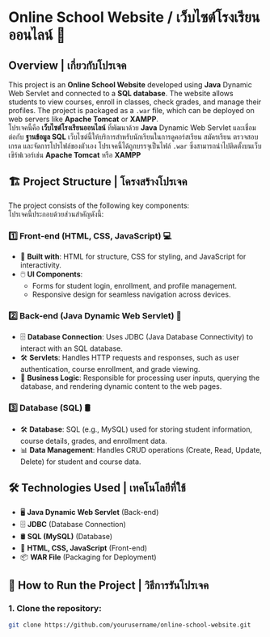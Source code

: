 # Online School Website / เว็บไซต์โรงเรียนออนไลน์ 🏫

## Overview | เกี่ยวกับโปรเจค
This project is an **Online School Website** developed using **Java** Dynamic Web Servlet and connected to a **SQL database**. The website allows students to view courses, enroll in classes, check grades, and manage their profiles. The project is packaged as a `.war` file, which can be deployed on web servers like **Apache Tomcat** or **XAMPP**.  
โปรเจคนี้คือ **เว็บไซต์โรงเรียนออนไลน์** ที่พัฒนาด้วย **Java** Dynamic Web Servlet และเชื่อมต่อกับ **ฐานข้อมูล SQL** เว็บไซต์นี้ให้บริการสำหรับนักเรียนในการดูคอร์สเรียน สมัครเรียน ตรวจสอบเกรด และจัดการโปรไฟล์ของตัวเอง โปรเจคนี้ได้ถูกบรรจุเป็นไฟล์ `.war` ซึ่งสามารถนำไปติดตั้งบนเว็บเซิร์ฟเวอร์เช่น **Apache Tomcat** หรือ **XAMPP**

## 🏗️ Project Structure | โครงสร้างโปรเจค
The project consists of the following key components:  
โปรเจคนี้ประกอบด้วยส่วนสำคัญดังนี้:

### 1️⃣ Front-end (HTML, CSS, JavaScript) 💻
- 🚀 **Built with**: HTML for structure, CSS for styling, and JavaScript for interactivity.
- 🖱️ **UI Components**: 
  - Forms for student login, enrollment, and profile management.
  - Responsive design for seamless navigation across devices.

### 2️⃣ Back-end (Java Dynamic Web Servlet) 🔧
- 🗄️ **Database Connection**: Uses JDBC (Java Database Connectivity) to interact with an SQL database.
- 🛠️ **Servlets**: Handles HTTP requests and responses, such as user authentication, course enrollment, and grade viewing.
- 📑 **Business Logic**: Responsible for processing user inputs, querying the database, and rendering dynamic content to the web pages.

### 3️⃣ Database (SQL) 🛢️
- 🛠️ **Database**: SQL (e.g., MySQL) used for storing student information, course details, grades, and enrollment data.
- 📊 **Data Management**: Handles CRUD operations (Create, Read, Update, Delete) for student and course data.

## 🛠️ Technologies Used | เทคโนโลยีที่ใช้
- 🖥️ **Java Dynamic Web Servlet** (Back-end)
- 🗄️ **JDBC** (Database Connection)
- 🛢️ **SQL (MySQL)** (Database)
- 📑 **HTML, CSS, JavaScript** (Front-end)
- 📦 **WAR File** (Packaging for Deployment)

## 🚀 How to Run the Project | วิธีการรันโปรเจค

### 1. Clone the repository:  
   ```bash
   git clone https://github.com/yourusername/online-school-website.git
